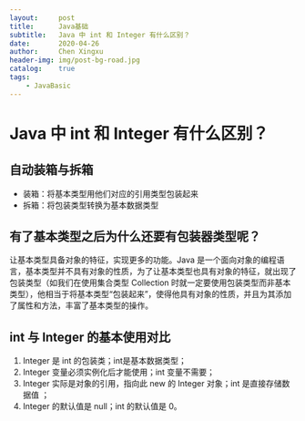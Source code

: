 ```yaml
---
layout:     post
title:      Java基础
subtitle:   Java 中 int 和 Integer 有什么区别？
date:       2020-04-26
author:     Chen Xingxu
header-img: img/post-bg-road.jpg
catalog:    true
tags:
    - JavaBasic
---
```

# Java 中 int 和 Integer 有什么区别？

## 自动装箱与拆箱

- 装箱：将基本类型用他们对应的引用类型包装起来
- 拆箱：将包装类型转换为基本数据类型

## 有了基本类型之后为什么还要有包装器类型呢？

让基本类型具备对象的特征，实现更多的功能。Java 是一个面向对象的编程语言，基本类型并不具有对象的性质，为了让基本类型也具有对象的特征，就出现了包装类型（如我们在使用集合类型 Collection 时就一定要使用包装类型而非基本类型），他相当于将基本类型“包装起来”，使得他具有对象的性质，并且为其添加了属性和方法，丰富了基本类型的操作。

## int 与 Integer 的基本使用对比

1. Integer 是 int 的包装类；int是基本数据类型； 
2. Integer 变量必须实例化后才能使用；int 变量不需要； 
3. Integer 实际是对象的引用，指向此 new 的 Integer 对象；int 是直接存储数据值 ； 
4. Integer 的默认值是 null；int 的默认值是 0。